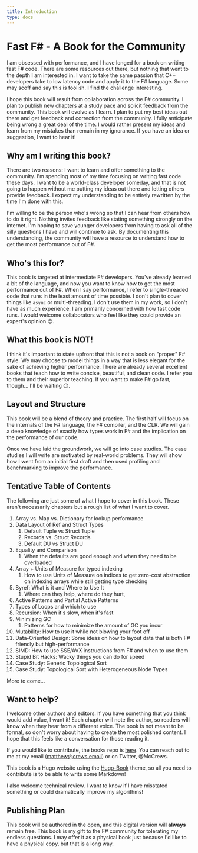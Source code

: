 ```yaml
---
title: Introduction
type: docs
---
```


# Fast F# - A Book for the Community

I am obsessed with performance, and I have longed for a book on writing fast F# code. There are some resources out there, but nothing that went to the depth I am interested in. I want to take the same passion that C++ developers take to low latency code and apply it to the F# language. Some may scoff and say this is foolish. I find the challenge interesting.

I hope this book will result from collaboration across the F# community. I plan to publish new chapters at a study pace and solicit feedback from the community. This book will evolve as I learn. I plan to put my best ideas out there and get feedback and correction from the community. I fully anticipate being wrong a great deal of the time. I would rather present my ideas and learn from my mistakes than remain in my ignorance. If you have an idea or suggestion, I want to hear it!

## Why am I writing this book?

There are two reasons: I want to learn and offer something to the community. I'm spending most of my time focusing on writing fast code these days. I want to be a world-class developer someday, and that is not going to happen without me putting my ideas out there and letting others provide feedback. I expect my understanding to be entirely rewritten by the time I'm done with this.

I'm willing to be the person who's wrong so that I can hear from others how to do it right. Nothing invites feedback like stating something strongly on the internet. I'm hoping to save younger developers from having to ask all of the silly questions I have and will continue to ask. By documenting this understanding, the community will have a resource to understand how to get the most performance out of F#.

## Who's this for?

This book is targeted at intermediate F# developers. You've already learned a bit of the language, and now you want to know how to get the most performance out of F#. When I say performance, I refer to single-threaded code that runs in the least amount of time possible. I don't plan to cover things like `async` or multi-threading. I don't use them in my work, so I don't have as much experience. I am primarily concerned with how fast code runs. I would welcome collaborators who feel like they could provide an expert's opinion 😊.

## What this book is NOT!

I think it's important to state upfront that this is not a book on "proper" F# style. We may choose to model things in a way that is less elegant for the sake of achieving higher performance. There are already several excellent books that teach how to write concise, beautiful, and clean code. I refer you to them and their superior teaching. If you want to make F# go fast, though... I'll be waiting 😉. 

## Layout and Structure

This book will be a blend of theory and practice. The first half will focus on the internals of the F# language, the F# compiler, and the CLR. We will gain a deep knowledge of exactly how types work in F# and the implication on the performance of our code.

Once we have laid the groundwork, we will go into case studies. The case studies I will write are motivated by real-world problems. They will show how I went from an initial first draft and then used profiling and benchmarking to improve the performance.

## Tentative Table of Contents

The following are just some of what I hope to cover in this book. These aren't necessarily chapters but a rough list of what I want to cover.

1. Array vs. Map vs. Dictionary for lookup performance
2. Data Layout of Ref and Struct Types
   1. Default Tuple vs Struct Tuple
   2. Records vs. Struct Records
   3. Default DU vs Struct DU
3. Equality and Comparison
   1. When the defaults are good enough and when they need to be overloaded
4. Array + Units of Measure for typed indexing
   1. How to use Units of Measure on indices to get zero-cost abstraction on indexing arrays while still getting type checking
5. Byref: What is it and Where to Use It
   1. Where can they help, where do they hurt, 
6. Active Patterns and Partial Active Patterns
7. Types of Loops and which to use
8. Recursion: When it's slow, when it's fast
9. Minimizing GC
   1. Patterns for how to minimize the amount of GC you incur
10. Mutability: How to use it while not blowing your foot off
11. Data-Oriented Design: Some ideas on how to layout data that is both F# friendly but high-performance
12. SIMD: How to use SSE/AVX instructions from F# and when to use them
13. Stupid Bit Hacks: Wacky things you can do for speed
14. Case Study: Generic Topological Sort
15. Case Study: Topological Sort with Heterogeneous Node Types

More to come...

## Want to help?

I welcome other authors and editors. If you have something that you think would add value, I want it! Each chapter will note the author, so readers will know when they hear from a different voice. The book is not meant to be formal, so don't worry about having to create the most polished content. I hope that this feels like a conversation for those reading it.

If you would like to contribute, the books repo is [here](https://github.com/matthewcrews/fast-fsharp). You can reach out to me at my email (matthew@crews.email) or on Twitter, @McCrews.

This book is a Hugo website using the [Hugo-Book](https://github.com/alex-shpak/hugo-book#installation) theme, so all you need to contribute is to be able to write some Markdown!

I also welcome technical review. I want to know if I have misstated something or could dramatically improve my algorithms!

## Publishing Plan

This book will be authored in the open, and this digital version will **always** remain free. This book is my gift to the F# community for tolerating my endless questions. I may offer it as a physical book just because I'd like to have a physical copy, but that is a long way.